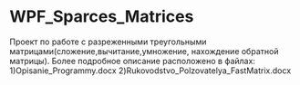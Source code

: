 # WPF_Sparces_Matrices
Проект по работе с разреженными треугольными матрицами(сложение,вычитание,умножение, нахождение обратной матрицы).
Более подробное описание расположено в файлах:
 1)Opisanie_Programmy.docx
 2)Rukovodstvo_Polzovatelya_FastMatrix.docx
